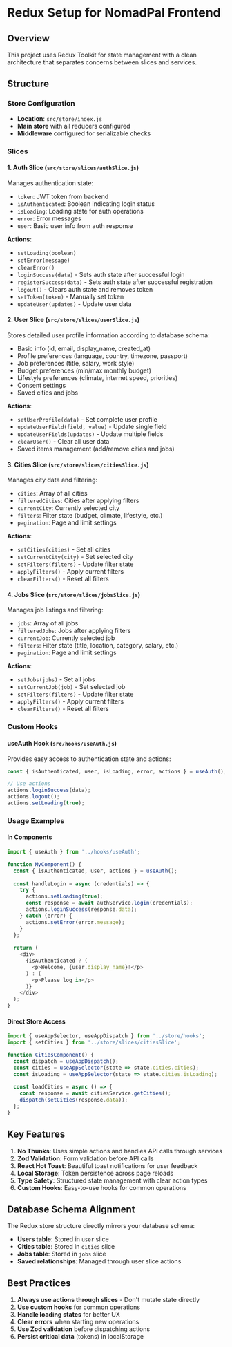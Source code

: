 # Redux Setup for NomadPal Frontend

## Overview
This project uses Redux Toolkit for state management with a clean architecture that separates concerns between slices and services.

## Structure

### Store Configuration
- **Location**: `src/store/index.js`
- **Main store** with all reducers configured
- **Middleware** configured for serializable checks

### Slices

#### 1. Auth Slice (`src/store/slices/authSlice.js`)
Manages authentication state:
- `token`: JWT token from backend
- `isAuthenticated`: Boolean indicating login status
- `isLoading`: Loading state for auth operations
- `error`: Error messages
- `user`: Basic user info from auth response

**Actions**:
- `setLoading(boolean)`
- `setError(message)`
- `clearError()`
- `loginSuccess(data)` - Sets auth state after successful login
- `registerSuccess(data)` - Sets auth state after successful registration
- `logout()` - Clears auth state and removes token
- `setToken(token)` - Manually set token
- `updateUser(updates)` - Update user data

#### 2. User Slice (`src/store/slices/userSlice.js`)
Stores detailed user profile information according to database schema:
- Basic info (id, email, display_name, created_at)
- Profile preferences (language, country, timezone, passport)
- Job preferences (title, salary, work style)
- Budget preferences (min/max monthly budget)
- Lifestyle preferences (climate, internet speed, priorities)
- Consent settings
- Saved cities and jobs

**Actions**:
- `setUserProfile(data)` - Set complete user profile
- `updateUserField(field, value)` - Update single field
- `updateUserFields(updates)` - Update multiple fields
- `clearUser()` - Clear all user data
- Saved items management (add/remove cities and jobs)

#### 3. Cities Slice (`src/store/slices/citiesSlice.js`)
Manages city data and filtering:
- `cities`: Array of all cities
- `filteredCities`: Cities after applying filters
- `currentCity`: Currently selected city
- `filters`: Filter state (budget, climate, lifestyle, etc.)
- `pagination`: Page and limit settings

**Actions**:
- `setCities(cities)` - Set all cities
- `setCurrentCity(city)` - Set selected city
- `setFilters(filters)` - Update filter state
- `applyFilters()` - Apply current filters
- `clearFilters()` - Reset all filters

#### 4. Jobs Slice (`src/store/slices/jobsSlice.js`)
Manages job listings and filtering:
- `jobs`: Array of all jobs
- `filteredJobs`: Jobs after applying filters
- `currentJob`: Currently selected job
- `filters`: Filter state (title, location, category, salary, etc.)
- `pagination`: Page and limit settings

**Actions**:
- `setJobs(jobs)` - Set all jobs
- `setCurrentJob(job)` - Set selected job
- `setFilters(filters)` - Update filter state
- `applyFilters()` - Apply current filters
- `clearFilters()` - Reset all filters

### Custom Hooks

#### useAuth Hook (`src/hooks/useAuth.js`)
Provides easy access to authentication state and actions:
```javascript
const { isAuthenticated, user, isLoading, error, actions } = useAuth();

// Use actions
actions.loginSuccess(data);
actions.logout();
actions.setLoading(true);
```

### Usage Examples

#### In Components
```javascript
import { useAuth } from '../hooks/useAuth';

function MyComponent() {
  const { isAuthenticated, user, actions } = useAuth();
  
  const handleLogin = async (credentials) => {
    try {
      actions.setLoading(true);
      const response = await authService.login(credentials);
      actions.loginSuccess(response.data);
    } catch (error) {
      actions.setError(error.message);
    }
  };
  
  return (
    <div>
      {isAuthenticated ? (
        <p>Welcome, {user.display_name}!</p>
      ) : (
        <p>Please log in</p>
      )}
    </div>
  );
}
```

#### Direct Store Access
```javascript
import { useAppSelector, useAppDispatch } from '../store/hooks';
import { setCities } from '../store/slices/citiesSlice';

function CitiesComponent() {
  const dispatch = useAppDispatch();
  const cities = useAppSelector(state => state.cities.cities);
  const isLoading = useAppSelector(state => state.cities.isLoading);
  
  const loadCities = async () => {
    const response = await citiesService.getCities();
    dispatch(setCities(response.data));
  };
}
```

## Key Features

1. **No Thunks**: Uses simple actions and handles API calls through services
2. **Zod Validation**: Form validation before API calls
3. **React Hot Toast**: Beautiful toast notifications for user feedback
4. **Local Storage**: Token persistence across page reloads
5. **Type Safety**: Structured state management with clear action types
6. **Custom Hooks**: Easy-to-use hooks for common operations

## Database Schema Alignment

The Redux store structure directly mirrors your database schema:
- **Users table**: Stored in `user` slice
- **Cities table**: Stored in `cities` slice  
- **Jobs table**: Stored in `jobs` slice
- **Saved relationships**: Managed through user slice actions

## Best Practices

1. **Always use actions through slices** - Don't mutate state directly
2. **Use custom hooks** for common operations
3. **Handle loading states** for better UX
4. **Clear errors** when starting new operations
5. **Use Zod validation** before dispatching actions
6. **Persist critical data** (tokens) in localStorage
